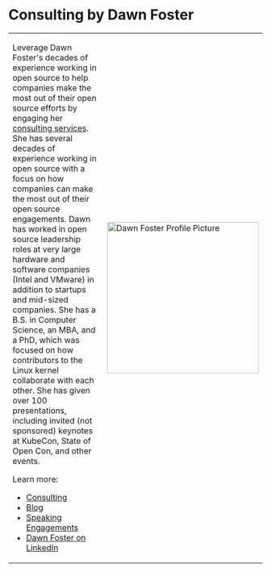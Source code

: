# Consulting by Dawn Foster

<table>
  <tr>
    <td style="width:50%"><p>Leverage Dawn Foster's decades of experience working in open source to help companies make the most out of their open source efforts by engaging her <a href="https://fastwonder.com/">consulting services</a>. She has several decades of experience working in open source with a focus on how companies can make the most out of their open source engagements. Dawn has worked in open source leadership roles at very large hardware and software companies (Intel and VMware) in addition to startups and mid-sized companies. She has a B.S. in Computer Science, an MBA, and a PhD, which was focused on how contributors to the Linux kernel collaborate with each other. She has given over 100 presentations, including invited (not sponsored) keynotes at KubeCon, State of Open Con, and other events.</p> 
        <p>Learn more:</p>
        <ul>
          <li><a href="https://fastwonder.com/">Consulting</a></li>
          <li><a href="https://fastwonderblog.com/">Blog</a></li>
          <li><a href="https://fastwonderblog.com/speaking/">Speaking Engagements</a></li>
          <li><a href="https://www.linkedin.com/in/dawnfoster/">Dawn Foster on LinkedIn</a></li>
        </ul></td>
    <td style="width:50%"><img src="https://fastwonder.com/assets/img/dawn.jpg" alt="Dawn Foster Profile Picture" width="300px"></td>
  </tr>
</table>
